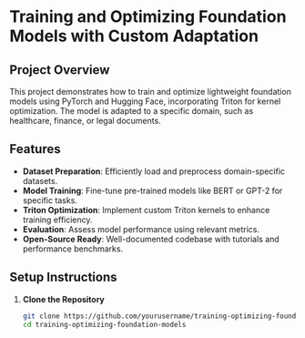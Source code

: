 # Training and Optimizing Foundation Models with Custom Adaptation

## Project Overview

This project demonstrates how to train and optimize lightweight foundation models using PyTorch and Hugging Face, incorporating Triton for kernel optimization. The model is adapted to a specific domain, such as healthcare, finance, or legal documents.

## Features

- **Dataset Preparation**: Efficiently load and preprocess domain-specific datasets.
- **Model Training**: Fine-tune pre-trained models like BERT or GPT-2 for specific tasks.
- **Triton Optimization**: Implement custom Triton kernels to enhance training efficiency.
- **Evaluation**: Assess model performance using relevant metrics.
- **Open-Source Ready**: Well-documented codebase with tutorials and performance benchmarks.

## Setup Instructions

1. **Clone the Repository**

   ```bash
   git clone https://github.com/yourusername/training-optimizing-foundation-models.git
   cd training-optimizing-foundation-models
